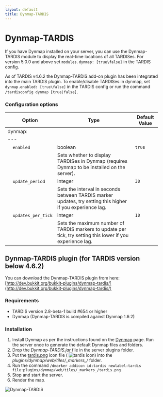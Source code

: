```yaml
---
layout: default
title: Dynmap-TARDIS
---
```


# Dynmap-TARDIS

If you have Dynmap installed on your server, you can use the Dynmap-TARDIS module to display the real-time locations of
all TARDISes. For version 5.0.0 and above set `modules.dynmap: [true\false]` in the TARDIS config.

As of TARDIS v4.6.2 the Dynmap-TARDIS add-on plugin has been integrated into the main TARDIS plugin. To enable/disable TARDISes
in dynmap, set `dynmap.enabled: [true\false]` in the TARDIS config or run the
command `/tardisconfig dynmap [true|false]`.

### Configuration options

| Option                                     | Type                                                                                                        | Default Value |
| ------------------------------------------ | ----------------------------------------------------------------------------------------------------------- | ------------- |
| dynmap:                                    |
| ---                                        |
| &nbsp;&nbsp;&nbsp;&nbsp;`enabled`          | boolean                                                                                                     | `true`        |
| &nbsp;                                     | Sets whether to display TARDISes in Dynmap (requires Dynmap to be installed on the server).                 |
| &nbsp;&nbsp;&nbsp;&nbsp;`update_period`    | integer                                                                                                     | `30`          |
| &nbsp;                                     | Sets the interval in seconds between TARDIS marker updates, try setting this higher if you experience lag.  |
| &nbsp;&nbsp;&nbsp;&nbsp;`updates_per_tick` | integer                                                                                                     | `10`          |
| &nbsp;                                     | Sets the maximum number of TARDIS markers to update per tick, try setting this lower if you experience lag. |

## Dynmap-TARDIS plugin (for TARDIS version below 4.6.2)

You can download the Dynmap-TARDIS plugin from
here: [http://dev.bukkit.org/bukkit-plugins/dynmap-tardis/](http://dev.bukkit.org/bukkit-plugins/dynmap-tardis/)

### Requirements

- TARDIS version 2.8-beta-1 build #654 or higher
- Dynmap (Dynmap-TARDIS is compiled against Dynmap 1.9.2)

### Installation

1. Install Dynmap as per the instructions found on the [Dynmap](http://dev.bukkit.org/bukkit-plugins/dynmap/) page. Run
   the server once to generate the default Dynmap files and folders.
2. Drop the _Dynmap-TARDIS.jar_ file in the server plugins folder.
3. Put the [tardis.png](https://github.com/eccentricdevotion/Dynmap-Tardis/blob/master/tardis.png?raw=true%0A) icon
   file ( ![tardis icon](https://github.com/eccentricdevotion/Dynmap-Tardis/blob/master/tardis.png?raw=true)) into the
   _plugins/dynmap/web/tiles/\_markers\_/_ folder.
4. Run the command `/dmarker addicon id:tardis newlabel:tardis file:plugins/dynmap/web/tiles/_markers_/tardis.png`
5. Stop and start the server.
6. Render the map.

![Dynmap-TARDIS](images/docs/dynmap-tardis.jpg)

